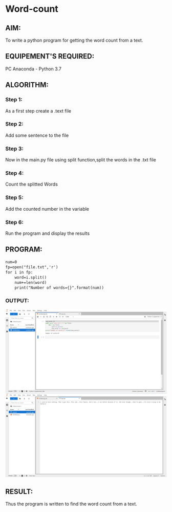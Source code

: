 # Word-count
## AIM:
To write a python program for getting the word count from a text.
## EQUIPEMENT'S REQUIRED: 
PC
Anaconda - Python 3.7
## ALGORITHM: 
### Step 1:
As a first step create a .text file

### Step 2:
Add some sentence to the file

### Step 3:
Now in the main.py file using split function,split the words in the .txt file

### Step 4:
Count the splitted Words

### Step 5:
Add the counted number in the variable

### Step 6:
Run the program and display the results
## PROGRAM:
~~~
num=0
fp=open("file.txt",'r')
for i in fp:
    word=i.split()
    num+=len(word)
    print("Number of words={}".format(num))
~~~
### OUTPUT:
![Output](w2.jpg)
![Output](w1.jpg)
## RESULT:
Thus the program is written to find the word count from a text.
